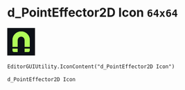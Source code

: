 # d_PointEffector2D Icon `64x64`
<img src="/img/d_PointEffector2D%20Icon.png" width=64 height=64>

``` CSharp
EditorGUIUtility.IconContent("d_PointEffector2D Icon")
```
```
d_PointEffector2D Icon
```
